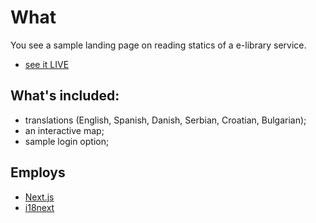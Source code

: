 # What
You see a sample landing page on reading statics of a e-library service.

- [see it LIVE](https://year-in-review-xi.vercel.app/)

## What's included:
- translations (English, Spanish, Danish, Serbian, Croatian, Bulgarian);
- an interactive map;
- sample login option;

## Employs
- [Next.js](https://nextjs.org/)
- [i18next](https://github.com/i18next/next-i18next)
